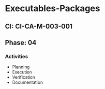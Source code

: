 # Executables-Packages

## CI: CI-CA-M-003-001
## Phase: 04

### Activities
- Planning
- Execution
- Verification
- Documentation
